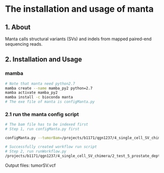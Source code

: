 # The installation and usage of manta

## 1. About

 Manta calls structural variants (SVs) and indels from mapped paired-end sequencing reads.

## 2. Installation and Usage

### mamba

```bash
# Note that manta need python2.7
mamba create --name mamba_py2 python=2.7
mamba activate mamba_py2
mamba install -c bioconda manta
# The exe file of manta is configManta.py
```

### 2.1 run the manta config script

```bash
# The bam file has to be indexed first
# Step 1, run configManta.py first

configManta.py --tumorBam=/projects/b1171/qgn1237/4_single_cell_SV_chimera/2_test_5_prostate_depth_SV_impact/NGS_data/22Rv1/5X_depth/22Rv1.5X.bam --referenceFasta=/projects/b1171/twp7981/database/genome/hg38.fa --runDir=/home/qgn1237/working/NGS_data/22Rv1/5X_depth/manta

# Successfully created workflow run script
# Step 2, run runWorkflow.py
/projects/b1171/qgn1237/4_single_cell_SV_chimera/2_test_5_prostate_depth_SV_impact/NGS_data/22Rv1/5X_depth/manta/runWorkflow.py
```

Output files: tumorSV.vcf
